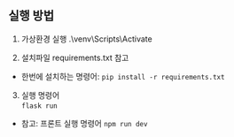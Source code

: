 ## 실행 방법  
1. 가상환경 실행
.\venv\Scripts\Activate  
  
2. 설치파일 requirements.txt 참고  
- 한번에 설치하는 명령어: `pip install -r requirements.txt`
  
3. 실행 명령어  
`flask run`  
- 참고: 프론트 실행 명령어 `npm run dev`
